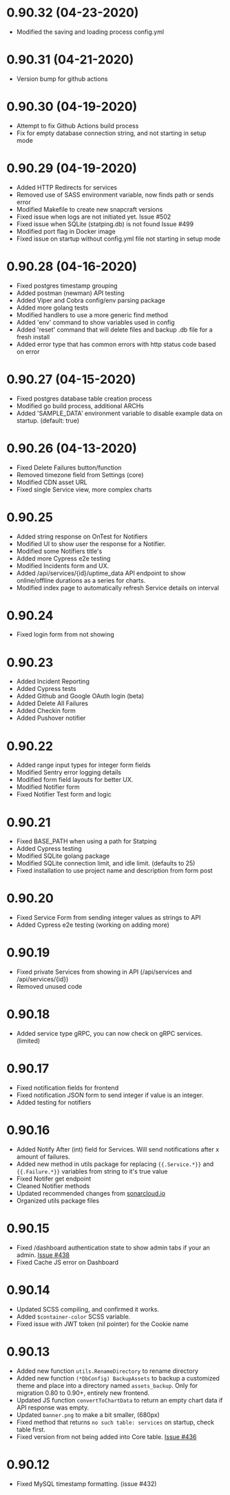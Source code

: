 # 0.90.32 (04-23-2020)
- Modified the saving and loading process config.yml

# 0.90.31 (04-21-2020)
- Version bump for github actions

# 0.90.30 (04-19-2020)
- Attempt to fix Github Actions build process
- Fix for empty database connection string, and not starting in setup mode

# 0.90.29 (04-19-2020)
- Added HTTP Redirects for services
- Removed use of SASS environment variable, now finds path or sends error
- Modified Makefile to create new snapcraft versions
- Fixed issue when logs are not initiated yet. Issue #502
- Fixed issue when SQLite (statping.db) is not found Issue #499
- Modified port flag in Docker image
- Fixed issue on startup without config.yml file not starting in setup mode

# 0.90.28 (04-16-2020)
- Fixed postgres timestamp grouping
- Added postman (newman) API testing
- Added Viper and Cobra config/env parsing package
- Added more golang tests
- Modified handlers to use a more generic find method
- Added 'env' command to show variables used in config
- Added 'reset' command that will delete files and backup .db file for a fresh install
- Added error type that has common errors with http status code based on error

# 0.90.27 (04-15-2020)
- Fixed postgres database table creation process
- Modified go build process, additional ARCHs
- Added 'SAMPLE_DATA' environment variable to disable example data on startup. (default: true)

# 0.90.26 (04-13-2020)
- Fixed Delete Failures button/function
- Removed timezone field from Settings (core)
- Modified CDN asset URL
- Fixed single Service view, more complex charts

# 0.90.25
- Added string response on OnTest for Notifiers
- Modified UI to show user the response for a Notifier.
- Modified some Notifiers title's
- Added more Cypress e2e testing
- Modified Incidents form and UX.
- Added /api/services/{id}/uptime_data API endpoint to show online/offline durations as a series for charts.
- Modified index page to automatically refresh Service details on interval

# 0.90.24
- Fixed login form from not showing

# 0.90.23
- Added Incident Reporting
- Added Cypress tests
- Added Github and Google OAuth login (beta)
- Added Delete All Failures
- Added Checkin form
- Added Pushover notifier

# 0.90.22
- Added range input types for integer form fields
- Modified Sentry error logging details
- Modified form field layouts for better UX.
- Modified Notifier form
- Fixed Notifier Test form and logic

# 0.90.21
- Fixed BASE_PATH when using a path for Statping
- Added Cypress testing
- Modified SQLite golang package
- Modified SQLite connection limit, and idle limit. (defaults to 25)
- Fixed installation to use project name and description from form post

# 0.90.20
- Fixed Service Form from sending integer values as strings to API
- Added Cypress e2e testing (working on adding more)

# 0.90.19
- Fixed private Services from showing in API (/api/services and /api/services/{id})
- Removed unused code

# 0.90.18
- Added service type gRPC, you can now check on gRPC services. (limited)

# 0.90.17
- Fixed notification fields for frontend
- Fixed notification JSON form to send integer if value is an integer.
- Added testing for notifiers

# 0.90.16
- Added Notify After (int) field for Services. Will send notifications after x amount of failures.
- Added new method in utils package for replacing `{{.Service.*}}` and `{{.Failure.*}}` variables from string to it's true value
- Fixed Notifer get endpoint
- Cleaned Notifier methods
- Updated recommended changes from [sonarcloud.io](https://sonarcloud.io/organizations/statping/projects)
- Organized utils package files

# 0.90.15
- Fixed /dashboard authentication state to show admin tabs if your an admin. [Issue #438](https://github.com/statping/statping/issues/438)
- Fixed Cache JS error on Dashboard

# 0.90.14
- Updated SCSS compiling, and confirmed it works.
- Added `$container-color` SCSS variable.
- Fixed issue with JWT token (nil pointer) for the Cookie name

# 0.90.13
- Added new function `utils.RenameDirectory` to rename directory
- Added new function `(*DbConfig) BackupAssets` to backup a customized theme and place into a directory named `assets_backup`. Only for migration 0.80 to 0.90+, entirely new frontend.
- Updated JS function `convertToChartData` to return an empty chart data if API response was empty.
- Updated `banner.png` to make a bit smaller, (680px)
- Fixed method that returns `no such table: services` on startup, check table first.
- Fixed version from not being added into Core table. [Issue #436](https://github.com/statping/statping/issues/436)

# 0.90.12
- Fixed MySQL timestamp formatting. (issue #432)
